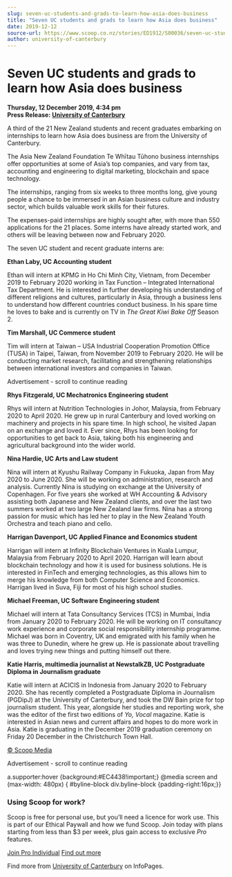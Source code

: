 ```yaml
---
slug: seven-uc-students-and-grads-to-learn-how-asia-does-business
title: "Seven UC students and grads to learn how Asia does business"
date: 2019-12-12
source-url: https://www.scoop.co.nz/stories/ED1912/S00036/seven-uc-students-and-grads-to-learn-how-asia-does-business.htm
author: university-of-canterbury
---
```

Seven UC students and grads to learn how Asia does business
===========================================================

**Thursday, 12 December 2019, 4:34 pm**  
**Press Release: [University of Canterbury](https://info.scoop.co.nz/University_of_Canterbury)**

A third of the 21 New Zealand students and recent graduates embarking on internships to learn how Asia does business are from the University of Canterbury.

The Asia New Zealand Foundation Te Whītau Tūhono business internships offer opportunities at some of Asia’s top companies, and vary from tax, accounting and engineering to digital marketing, blockchain and space technology.

The internships, ranging from six weeks to three months long, give young people a chance to be immersed in an Asian business culture and industry sector, which builds valuable work skills for their futures.

The expenses-paid internships are highly sought after, with more than 550 applications for the 21 places. Some interns have already started work, and others will be leaving between now and February 2020.

The seven UC student and recent graduate interns are:

**Ethan Laby, UC Accounting student**

Ethan will intern at KPMG in Ho Chi Minh City, Vietnam, from December 2019 to February 2020 working in Tax Function – Integrated International Tax Department. He is interested in further developing his understanding of different religions and cultures, particularly in Asia, through a business lens to understand how different countries conduct business. In his spare time he loves to bake and is currently on TV in _The Great Kiwi Bake Off_ Season 2.

**Tim Marshall, UC Commerce student**

Tim will intern at Taiwan – USA Industrial Cooperation Promotion Office (TUSA) in Taipei, Taiwan, from November 2019 to February 2020. He will be conducting market research, facilitating and strengthening relationships between international investors and companies in Taiwan.

Advertisement - scroll to continue reading





**Rhys Fitzgerald, UC Mechatronics Engineering student**

Rhys will intern at Nutrition Technologies in Johor, Malaysia, from February 2020 to April 2020. He grew up in rural Canterbury and loved working on machinery and projects in his spare time. In high school, he visited Japan on an exchange and loved it. Ever since, Rhys has been looking for opportunities to get back to Asia, taking both his engineering and agricultural background into the wider world.

**Nina Hardie, UC Arts and Law student**

Nina will intern at Kyushu Railway Company in Fukuoka, Japan from May 2020 to June 2020. She will be working on administration, research and analysis. Currently Nina is studying on exchange at the University of Copenhagen. For five years she worked at WH Accounting & Advisory assisting both Japanese and New Zealand clients, and over the last two summers worked at two large New Zealand law firms. Nina has a strong passion for music which has led her to play in the New Zealand Youth Orchestra and teach piano and cello.

**Harrigan Davenport, UC Applied Finance and Economics student**

Harrigan will intern at Infinity Blockchain Ventures in Kuala Lumpur, Malaysia from February 2020 to April 2020. Harrigan will learn about blockchain technology and how it is used for business solutions. He is interested in FinTech and emerging technologies, as this allows him to merge his knowledge from both Computer Science and Economics. Harrigan lived in Suva, Fiji for most of his high school studies.

**Michael Freeman, UC Software Engineering student**

Michael will intern at Tata Consultancy Services (TCS) in Mumbai, India from January 2020 to February 2020. He will be working on IT consultancy work experience and corporate social responsibility internship programme. Michael was born in Coventry, UK and emigrated with his family when he was three to Dunedin, where he grew up. He is passionate about travelling and loves trying new things and putting himself out there.

**Katie Harris, multimedia journalist at NewstalkZB, UC Postgraduate Diploma in Journalism graduate**

Katie will intern at ACICIS in Indonesia from January 2020 to February 2020. She has recently completed a Postgraduate Diploma in Journalism (PGDipJ) at the University of Canterbury, and took the DW Bain prize for top journalism student. This year, alongside her studies and reporting work, she was the editor of the first two editions of _Yo, Vocal_ magazine. Katie is interested in Asian news and current affairs and hopes to do more work in Asia. Katie is graduating in the December 2019 graduation ceremony on Friday 20 December in the Christchurch Town Hall.

  

[© Scoop Media](http://www.scoop.co.nz/about/terms.html)  

Advertisement - scroll to continue reading



a.supporter:hover {background:#EC4438!important;} @media screen and (max-width: 480px) { #byline-block div.byline-block {padding-right:16px;}}

### Using Scoop for work?

Scoop is free for personal use, but you’ll need a licence for work use. This is part of our Ethical Paywall and how we fund Scoop. Join today with plans starting from less than $3 per week, plus gain access to exclusive _Pro_ features.  
  
[Join Pro Individual](https://pro.scoop.co.nz/Individual/?from=ProIn24) [Find out more](https://pro.scoop.co.nz/using-scoop-for-work/?from=ProIn24)

Find more from [University of Canterbury](https://info.scoop.co.nz/University_of_Canterbury) on InfoPages.